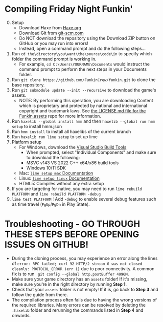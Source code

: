 # Compiling Friday Night Funkin'

0. Setup
    - Download Haxe from [Haxe.org](https://haxe.org)
    - Download Git from [git-scm.com](https://www.git-scm.com)
    - Do NOT download the repository using the Download ZIP button on GitHub or you may run into errors!
    - Instead, open a command prompt and do the following steps...
1. Run `cd the\directory\you\want\the\source\code\in` to specify which folder the command prompt is working in.
    - For example, `cd C:\Users\YOURNAME\Documents` would instruct the command prompt to perform the next steps in your Documents folder.
2. Run `git clone https://github.com/FunkinCrew/funkin.git` to clone the base repository.
3. Run `git submodule update --init --recursive` to download the game's assets.
    - NOTE: By performing this operation, you are downloading Content which is proprietary and protected by national and international copyright and trademark laws. See [the LICENSE.md file for the Funkin.assets](https://github.com/FunkinCrew/funkin.assets/blob/main/LICENSE.md) repo for more information.
4. Run `haxelib --global install hmm` and then `haxelib --global run hmm setup` to install hmm.json
5. Run `hmm install` to install all haxelibs of the current branch
6. Run `haxelib run lime setup` to set up lime
7. Platform setup
   - For Windows, download the [Visual Studio Build Tools](https://aka.ms/vs/17/release/vs_BuildTools.exe)
        - When prompted, select "Individual Components" and make sure to download the following:
        - MSVC v143 VS 2022 C++ x64/x86 build tools
        - Windows 10/11 SDK
    - Mac: [`lime setup mac` Documentation](https://lime.openfl.org/docs/advanced-setup/macos/)
    - Linux: [`lime setup linux` Documentation](https://lime.openfl.org/docs/advanced-setup/linux/)
    - HTML5: Compiles without any extra setup
8. If you are targeting for native, you may need to run `lime rebuild PLATFORM` and `lime rebuild PLATFORM -debug`
9. `lime test PLATFORM` ! Add `-debug` to enable several debug features such as time travel (`PgUp`/`PgDn` in Play State).

# Troubleshooting - GO THROUGH THESE STEPS BEFORE OPENING ISSUES ON GITHUB!

- During the cloning process, you may experience an error along the lines of `error: RPC failed; curl 92 HTTP/2 stream 0 was not closed cleanly: PROTOCOL_ERROR (err 1)` due to poor connectivity. A common fix is to run ` git config --global http.postBuffer 4096M`.
- Make sure your game directory has an `assets` folder! If it's missing, make sure you're in the right directory by running **Step 1**.
- Check that your `assets` folder is not empty! If it is, go back to **Step 3** and follow the guide from there.
- The compilation process often fails due to having the wrong versions of the required libraries. Many errors can be resolved by deleting the `.haxelib` folder and rerunning the commands listed in **Step 4** and onwards.
